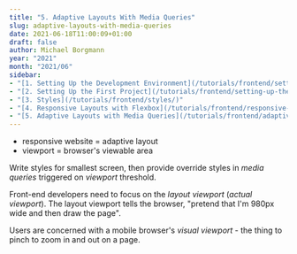 ```yaml
---
title: "5. Adaptive Layouts With Media Queries"
slug: adaptive-layouts-with-media-queries
date: 2021-06-18T11:00:09+01:00
draft: false
author: Michael Borgmann
year: "2021"
month: "2021/06"
sidebar:
- "[1. Setting Up the Development Environment](/tutorials/frontend/setting-up-the-development-environment/)"
- "[2. Setting Up the First Project](/tutorials/frontend/setting-up-the-first-project/)"
- "[3. Styles](/tutorials/frontend/styles/)"
- "[4. Responsive Layouts with Flexbox](/tutorials/frontend/responsive-layouts-with-flexbox/)"
- "[5. Adaptive Layouts with Media Queries](/tutorials/frontend/adaptive-layouts-with-media-queries/)"
---
```


- responsive website = adaptive layout
- viewport = browser's viewable area

<!--more-->

Write styles for smallest screen, then provide override styles in *media queries* triggered on *viewport* threshold.

Front-end developers need to focus on the *layout viewport* (*actual viewport*). The layout viewport tells the browser, "pretend that I'm 980px wide and then draw the page".

Users are concerned with a mobile browser's *visual viewport* - the thing to pinch to zoom in and out on a page.
